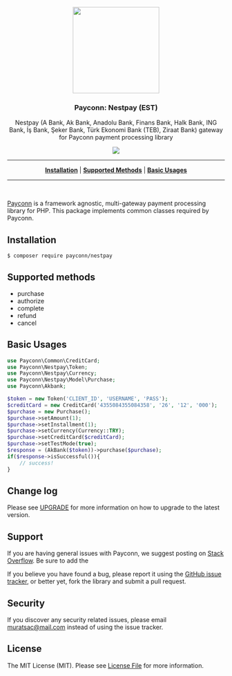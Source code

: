 <p align="center">
<a href="https://www.paratika.com.tr/"><img width="200" src="https://www.paratika.com.tr/wp-content/themes/wp-bootstrap-starter/img/paratika-logo.png"></a>
</p>

<h3 align="center">Payconn: Nestpay (EST)</h3>

<p align="center">Nestpay (A Bank, Ak Bank, Anadolu Bank, Finans Bank, Halk Bank, ING Bank, İş Bank, Şeker Bank, Türk Ekonomi Bank (TEB), Ziraat Bank) gateway for Payconn payment processing library</p>
<p align="center">
  <a href="https://travis-ci.com/payconn/nestpay"><img src="https://travis-ci.com/payconn/nestpay.svg?branch=master" /></a>
</p>
<hr>

<p align="center">
<b><a href="#installation">Installation</a></b>
|
<b><a href="#supported-methods">Supported Methods</a></b>
|
<b><a href="#basic-usages">Basic Usages</a></b>
</p>
<hr>
<br>

[Payconn](https://github.com/payconn/common) is a framework agnostic, multi-gateway payment
processing library for PHP. This package implements common classes required by Payconn.

## Installation

    $ composer require payconn/nestpay

## Supported methods
* purchase
* authorize
* complete
* refund
* cancel

## Basic Usages

```php
use Payconn\Common\CreditCard;
use Payconn\Nestpay\Token;
use Payconn\Nestpay\Currency;
use Payconn\Nestpay\Model\Purchase;
use Payconn\Akbank;

$token = new Token('CLIENT_ID', 'USERNAME', 'PASS');
$creditCard = new CreditCard('4355084355084358', '26', '12', '000');
$purchase = new Purchase();
$purchase->setAmount(1);
$purchase->setInstallment(1);
$purchase->setCurrency(Currency::TRY);
$purchase->setCreditCard($creditCard);
$purchase->setTestMode(true);
$response = (AkBank($token))->purchase($purchase);
if($response->isSuccessful()){
    // success!
}
```

## Change log

Please see [UPGRADE](UPGRADE.md) for more information on how to upgrade to the latest version.

## Support

If you are having general issues with Payconn, we suggest posting on
[Stack Overflow](http://stackoverflow.com/). Be sure to add the

If you believe you have found a bug, please report it using the [GitHub issue tracker](https://github.com/payconn/nestpay/issues),
or better yet, fork the library and submit a pull request.


## Security

If you discover any security related issues, please email muratsac@mail.com instead of using the issue tracker.


## License

The MIT License (MIT). Please see [License File](LICENSE.md) for more information.
